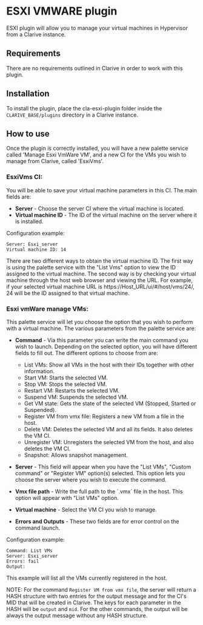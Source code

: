 
# ESXI VMWARE plugin

ESXI plugin will allow you to manage your virtual machines in Hypervisor from a Clarive instance.

## Requirements

There are no requirements outlined in Clarive in order to work with this plugin.

## Installation

To install the plugin, place the cla-esxi-plugin folder inside the `CLARIVE_BASE/plugins`
directory in a Clarive instance.

## How to use

Once the plugin is correctly installed, you will have a new palette service called 'Manage Esxi VmWare VM', and a new CI for the VMs you wish to manage from Clarive, called 'EsxiVms'.

### EsxiVms CI:

You will be able to save your virtual machine parameters in this CI. The main fields are:

- **Server** - Choose the server CI where the virtual machine is located.
- **Virtual machine ID** - The ID of the virtual machine on the server where it is installed.

Configuration example:

    Server: Esxi_server
    Virtual machine ID: 14

There are two different ways to obtain the virtual machine ID.
The first way is using the palette service with the "List Vms" option to view the ID assigned to the virtual machine.
The second way is by checking your virtual machine through the host web browser and viewing the URL. For example, if your selected virtual machine URL is https://Host_URL/ui/#/host/vms/24/, 24 will be the ID assigned to that virtual machine.

### Esxi vmWare manage VMs:

This palette service will let you choose the option that you wish to perform with a virtual machine.
The various parameters from the palette service are:

- **Command** - Via this parameter you can write the main command you wish to launch. Depending on the selected option, you will have different fields to fill out.
The different options to choose from are:
    - List VMs: Show all VMs in the host with their IDs together with other information.
    - Start VM: Starts the selected VM.
    - Stop VM: Stops the selected VM.
    - Restart VM: Restarts the selected VM.
    - Suspend VM: Suspends the selected VM.
    - Get VM state: Gets the state of the selected VM (Stopped, Started or Suspended).
    - Register VM from vmx file: Registers a new VM from a file in the host.
    - Delete VM: Deletes the selected VM and all its fields. It also deletes the VM CI.
    - Unregister VM: Unregisters the selected VM from the host, and also deletes the VM CI.
    - Snapshot: Allows snapshot management.
    
- **Server** - This field will appear when you have the "List VMs", "Custom command" or "Register VM" option(s) selected. This option lets you choose the server where you wish to execute the command. 
- **Vmx file path** - Write the full path to the ´.vmx´ file in the host. This option will appear with "List VMs" option.
- **Virtual machine** - Select the VM CI you wish to manage.
- **Errors and Outputs** - These two fields are for error control on the command launch.

Configuration example:

    Command: List VMs
    Server: Esxi_server
    Errors: fail
    Output: 

This example will list all the VMs currently registered in the host.

NOTE: For the command `Register VM from vmx file`, the server will return a HASH structure with two entries for the output message and for the CI's MID that will be created in Clarive. The keys for each parameter in the HASH will be `output` and `mid`.
For the other commands, the output will be always the output message without any HASH structure.
